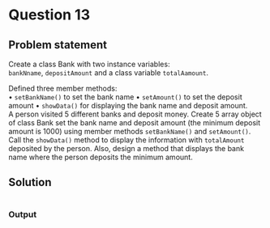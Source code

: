 # Question 13
## Problem statement
Create a class Bank with two instance variables:  
`bankNname`, `depositAmount` and a class variable `totalAamount`.
  
Defined three member methods:  
• `setBankName()` to set the bank name 
• `setAmount()` to set the deposit amount 
• `showData()` for displaying the bank name and deposit amount.  
A person visited 5 different banks and deposit money. Create 5 array object of class Bank set the bank name and deposit amount (the minimum deposit amount is 1000) using member methods `setBankName()` and `setAmount()`. Call the `showData()` method to display the information with `totalAmount` deposited by the person. Also, design a method that displays the bank name where the person deposits the minimum amount. 

## Solution
```java

```

### Output
```

```